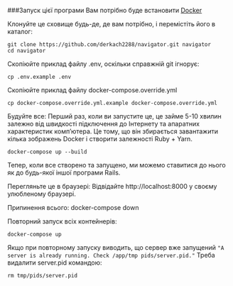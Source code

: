 ###Запуск цієї програми 
Вам потрібно буде встановити [Docker](https://docs.docker.com/get-docker/)

Клонуйте це сховище будь-де, де вам потрібно, і перемістіть його в каталог:

```
git clone https://github.com/derkach2288/navigator.git navigator 
cd navigator
```

Скопіюйте приклад файлу .env, оскільки справжній git ігнорує:

```
cp .env.example .env
```
Скопіюйте приклад файлу docker-compose.override.yml
```
cp docker-compose.override.yml.example docker-compose.override.yml
```
Будуйте все: Перший раз, коли ви запустите це, це займе 5-10 хвилин залежно від швидкості підключення до Інтернету та апаратних характеристик комп’ютера. Це тому, що він збирається завантажити кілька зображень Docker і створити залежності Ruby + Yarn.

```
docker-compose up --build
```
 Тепер, коли все створено та запущено, ми можемо ставитися до нього як до будь-якої іншої програми Rails.

Перегляньте це в браузері: Відвідайте http://localhost:8000 у своєму улюбленому браузері.

Припинення всього: docker-compose down

Повторний запуск всіх контейнерів: 
```
docker-compose up
```
 Якщо при повторному запуску виводить, що сервер вже запущений 
 `"A server is already running. Check /app/tmp pids/server.pid."`
  Треба видалити server.pid командою: 
  ```
  rm tmp/pids/server.pid
  ```